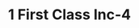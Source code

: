 ---
f_zip-code: 48911
f_state-code: MI
title: 1 First Class Inc-4
f_phone: 517-394-3900
f_city-only: Lansing
f_address: 4880 S Waverly Rd Ste A Lansing
f_location-unique-id: '4'
slug: 1-first-class-inc-4
updated-on: '2024-05-30T13:46:58.046Z'
created-on: '2024-05-30T13:36:59.803Z'
published-on: '2024-05-30T13:54:32.469Z'
f_city-state: cms/city/lansing-mi.md
f_company: cms/company/1-first-class-inc.md
f_state: cms/state/michigan.md
layout: '[payday-loan].html'
tags: payday-loan
---